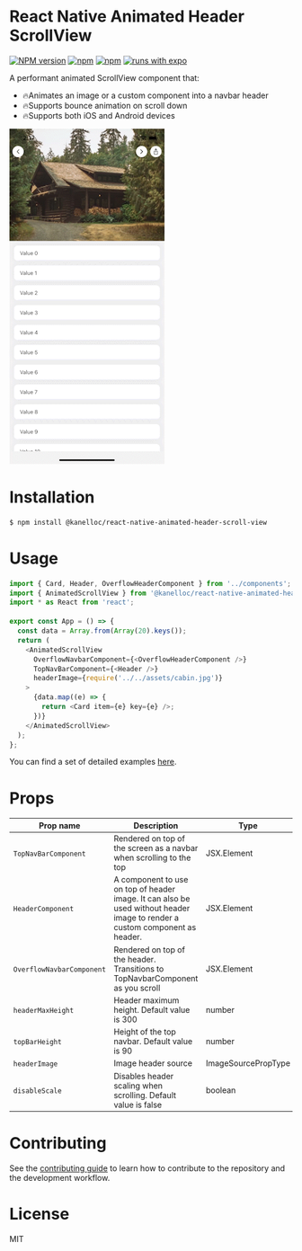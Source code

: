 # React Native Animated Header ScrollView

[![NPM version][npm-image]][npm-url] [![npm][license-url]][npm-url] [![npm][types-url]][npm-url] [![runs with expo][expo-image]][expo-url]

A performant animated ScrollView component that:
* 🔥Animates an image or a custom component into a navbar header
* 🔥Supports bounce animation on scroll down
* 🔥Supports both iOS and Android devices

![React Native Animated Header ScrollView](./preview-ios.gif)


# Installation
```sh
$ npm install @kanelloc/react-native-animated-header-scroll-view
```

# Usage
```typescript
import { Card, Header, OverflowHeaderComponent } from '../components';
import { AnimatedScrollView } from '@kanelloc/react-native-animated-header-scroll-view';
import * as React from 'react';

export const App = () => {
  const data = Array.from(Array(20).keys());
  return (
    <AnimatedScrollView
      OverflowNavbarComponent={<OverflowHeaderComponent />}
      TopNavBarComponent={<Header />}
      headerImage={require('../../assets/cabin.jpg')}
    >
      {data.map((e) => {
        return <Card item={e} key={e} />;
      })}
    </AnimatedScrollView>
  );
};
```

You can find a set of detailed examples [here](https://github.com/kanelloc/react-native-animated-header-scroll-view/tree/main/example).

# Props

| Prop name                 | Description                                                                                                                 | Type                | Required |
|---------------------------|-----------------------------------------------------------------------------------------------------------------------------|---------------------|----------|
| `TopNavBarComponent`      | Rendered on top of the screen as a navbar when scrolling to the top                                                         | JSX.Element         | true     |
| `HeaderComponent`         | A component to use on top of header image. It can also be used without header image to render a custom component as header. | JSX.Element         | false    |
| `OverflowNavbarComponent` | Rendered on top of the header. Transitions to TopNavbarComponent as you scroll                                              | JSX.Element         | false    |
| `headerMaxHeight`         | Header maximum height. Default value is 300                                                                                 | number              | false    |
| `topBarHeight`            | Height of the top navbar. Default value is 90                                                                               | number              | false    |
| `headerImage`             | Image header source                                                                                                         | ImageSourcePropType | false    |
| `disableScale`            | Disables header scaling when scrolling. Default value is false                                                              | boolean             | false    |



# Contributing

See the [contributing guide](CONTRIBUTING.md) to learn how to contribute to the repository and the development workflow.

# License

MIT

[npm-url]: https://www.npmjs.com/package/@kanelloc/react-native-animated-header-scroll-view
[npm-image]: https://img.shields.io/npm/v/@kanelloc/react-native-animated-header-scroll-view?style=flat-square
[license-url]: https://img.shields.io/npm/l/@kanelloc/react-native-animated-header-scroll-view?style=flat-square
[types-url]: https://img.shields.io/badge/types-included-blue?style=flat-square
[expo-image]: https://img.shields.io/badge/Runs%20with%20Expo-4630EB.svg?style=flat-square&logo=EXPO&labelColor=f3f3f3&logoColor=000
[expo-url]: https://expo.io
